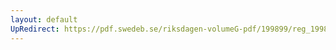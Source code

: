 ```yaml
---
layout: default
UpRedirect: https://pdf.swedeb.se/riksdagen-volumeG-pdf/199899/reg_199899/reg_199899_0348.pdf
---
```


